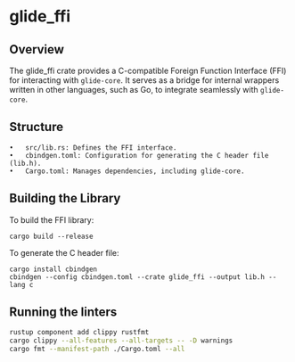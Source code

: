 # glide_ffi

## Overview

The glide_ffi crate provides a C-compatible Foreign Function Interface (FFI) for interacting with `glide-core`. It serves as a bridge for internal wrappers written in other languages, such as Go, to integrate seamlessly with `glide-core`.

## Structure
	•	src/lib.rs: Defines the FFI interface.
	•	cbindgen.toml: Configuration for generating the C header file (lib.h).
	•	Cargo.toml: Manages dependencies, including glide-core.

## Building the Library

To build the FFI library:
```
cargo build --release
```

To generate the C header file:
```
cargo install cbindgen
cbindgen --config cbindgen.toml --crate glide_ffi --output lib.h --lang c
```

## Running the linters

```bash
rustup component add clippy rustfmt
cargo clippy --all-features --all-targets -- -D warnings
cargo fmt --manifest-path ./Cargo.toml --all
```
